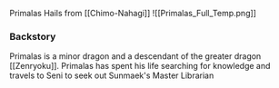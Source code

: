 Primalas Hails from [[Chimo-Nahagi]]
![[Primalas_Full_Temp.png]]

### Backstory

Primalas is a minor dragon and a descendant of the greater dragon [[Zenryoku]]. Primalas has spent his life searching for knowledge and travels to Seni to seek out Sunmaek's Master Librarian